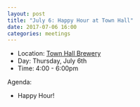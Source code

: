 ```yaml
---
layout: post
title: "July 6: Happy Hour at Town Hall"
date: 2017-07-06 16:00
categories: meetings
---
```


- Location: [Town Hall Brewery](https://goo.gl/maps/3oC62RvRac72)
- Day: Thursday, July 6th
- Time: 4:00 - 6:00pm

Agenda:

- Happy Hour!
